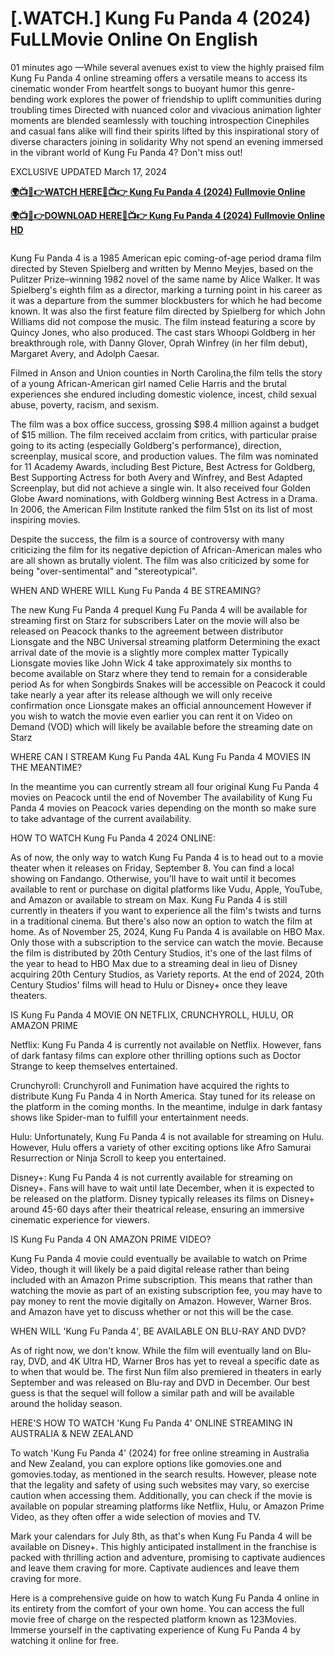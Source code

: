 <h1>[.WATCH.] Kung Fu Panda 4 (2024) FuLLMovie Online On English</h1>

01 minutes ago —While several avenues exist to view the highly praised film Kung Fu Panda 4 online streaming offers a versatile means to access its cinematic wonder From heartfelt songs to buoyant humor this genre-bending work explores the power of friendship to uplift communities during troubling times Directed with nuanced color and vivacious animation lighter moments are blended seamlessly with touching introspection Cinephiles and casual fans alike will find their spirits lifted by this inspirational story of diverse characters joining in solidarity Why not spend an evening immersed in the vibrant world of Kung Fu Panda 4? Don't miss out!

EXCLUSIVE UPDATED March 17, 2024

**[🌍📺📱👉WATCH HERE🔴📺👉 Kung Fu Panda 4 (2024) Fullmovie Online](https://t.co/QSzRbICbdh)**


**[🌍📺📱👉DOWNLOAD HERE🔴📺👉 Kung Fu Panda 4 (2024) Fullmovie Online HD](https://t.co/QSzRbICbdh)**

<a href="https://t.co/QSzRbICbdh" rel=" nofollow ugc"><img src="https://gitlab.com/gitlab-org/gitlab/uploads/3cf6d462d59a101d5ef9380fbe16b4ce/687474703a2f2f762e6661737463646e2e636f2f752f62316565303438342f31323530303233392d302d7566632d6c6976652d73747265616d696e672d6f2e676966.gif" title="" alt=""></a>

Kung Fu Panda 4 is a 1985 American epic coming-of-age period drama film directed by Steven Spielberg and written by Menno Meyjes, based on the Pulitzer Prize–winning 1982 novel of the same name by Alice Walker. It was Spielberg's eighth film as a director, marking a turning point in his career as it was a departure from the summer blockbusters for which he had become known. It was also the first feature film directed by Spielberg for which John Williams did not compose the music. The film instead featuring a score by Quincy Jones, who also produced. The cast stars Whoopi Goldberg in her breakthrough role, with Danny Glover, Oprah Winfrey (in her film debut), Margaret Avery, and Adolph Caesar.

Filmed in Anson and Union counties in North Carolina,the film tells the story of a young African-American girl named Celie Harris and the brutal experiences she endured including domestic violence, incest, child sexual abuse, poverty, racism, and sexism.

The film was a box office success, grossing $98.4 million against a budget of $15 million. The film received acclaim from critics, with particular praise going to its acting (especially Goldberg's performance), direction, screenplay, musical score, and production values. The film was nominated for 11 Academy Awards, including Best Picture, Best Actress for Goldberg, Best Supporting Actress for both Avery and Winfrey, and Best Adapted Screenplay, but did not achieve a single win. It also received four Golden Globe Award nominations, with Goldberg winning Best Actress in a Drama. In 2006, the American Film Institute ranked the film 51st on its list of most inspiring movies.

Despite the success, the film is a source of controversy with many criticizing the film for its negative depiction of African-American males who are all shown as brutally violent. The film was also criticized by some for being "over-sentimental" and "stereotypical".

WHEN AND WHERE WILL Kung Fu Panda 4 BE STREAMING?

The new Kung Fu Panda 4 prequel Kung Fu Panda 4 will be available for streaming first on Starz for subscribers Later on the movie will also be released on Peacock thanks to the agreement between distributor Lionsgate and the NBC Universal streaming platform Determining the exact arrival date of the movie is a slightly more complex matter Typically Lionsgate movies like John Wick 4 take approximately six months to become available on Starz where they tend to remain for a considerable period As for when Songbirds Snakes will be accessible on Peacock it could take nearly a year after its release although we will only receive confirmation once Lionsgate makes an official announcement However if you wish to watch the movie even earlier you can rent it on Video on Demand (VOD) which will likely be available before the streaming date on Starz

WHERE CAN I STREAM Kung Fu Panda 4AL Kung Fu Panda 4 MOVIES IN THE MEANTIME?

In the meantime you can currently stream all four original Kung Fu Panda 4 movies on Peacock until the end of November The availability of Kung Fu Panda 4 movies on Peacock varies depending on the month so make sure to take advantage of the current availability.

HOW TO WATCH Kung Fu Panda 4 2024 ONLINE:

As of now, the only way to watch Kung Fu Panda 4 is to head out to a movie theater when it releases on Friday, September 8. You can find a local showing on Fandango. Otherwise, you'll have to wait until it becomes available to rent or purchase on digital platforms like Vudu, Apple, YouTube, and Amazon or available to stream on Max. Kung Fu Panda 4 is still currently in theaters if you want to experience all the film's twists and turns in a traditional cinema. But there's also now an option to watch the film at home. As of November 25, 2024, Kung Fu Panda 4 is available on HBO Max. Only those with a subscription to the service can watch the movie. Because the film is distributed by 20th Century Studios, it's one of the last films of the year to head to HBO Max due to a streaming deal in lieu of Disney acquiring 20th Century Studios, as Variety reports. At the end of 2024, 20th Century Studios' films will head to Hulu or Disney+ once they leave theaters.

IS Kung Fu Panda 4 MOVIE ON NETFLIX, CRUNCHYROLL, HULU, OR AMAZON PRIME

Netflix: Kung Fu Panda 4 is currently not available on Netflix. However, fans of dark fantasy films can explore other thrilling options such as Doctor Strange to keep themselves entertained.

Crunchyroll: Crunchyroll and Funimation have acquired the rights to distribute Kung Fu Panda 4 in North America. Stay tuned for its release on the platform in the coming months. In the meantime, indulge in dark fantasy shows like Spider-man to fulfill your entertainment needs.

Hulu: Unfortunately, Kung Fu Panda 4 is not available for streaming on Hulu. However, Hulu offers a variety of other exciting options like Afro Samurai Resurrection or Ninja Scroll to keep you entertained.

Disney+: Kung Fu Panda 4 is not currently available for streaming on Disney+. Fans will have to wait until late December, when it is expected to be released on the platform. Disney typically releases its films on Disney+ around 45-60 days after their theatrical release, ensuring an immersive cinematic experience for viewers.

IS Kung Fu Panda 4 ON AMAZON PRIME VIDEO?

Kung Fu Panda 4 movie could eventually be available to watch on Prime Video, though it will likely be a paid digital release rather than being included with an Amazon Prime subscription. This means that rather than watching the movie as part of an existing subscription fee, you may have to pay money to rent the movie digitally on Amazon. However, Warner Bros. and Amazon have yet to discuss whether or not this will be the case.

WHEN WILL 'Kung Fu Panda 4', BE AVAILABLE ON BLU-RAY AND DVD?

As of right now, we don't know. While the film will eventually land on Blu-ray, DVD, and 4K Ultra HD, Warner Bros has yet to reveal a specific date as to when that would be. The first Nun film also premiered in theaters in early September and was released on Blu-ray and DVD in December. Our best guess is that the sequel will follow a similar path and will be available around the holiday season.

HERE'S HOW TO WATCH 'Kung Fu Panda 4' ONLINE STREAMING IN AUSTRALIA & NEW ZEALAND

To watch 'Kung Fu Panda 4' (2024) for free online streaming in Australia and New Zealand, you can explore options like gomovies.one and gomovies.today, as mentioned in the search results. However, please note that the legality and safety of using such websites may vary, so exercise caution when accessing them. Additionally, you can check if the movie is available on popular streaming platforms like Netflix, Hulu, or Amazon Prime Video, as they often offer a wide selection of movies and TV.

Mark your calendars for July 8th, as that's when Kung Fu Panda 4 will be available on Disney+. This highly anticipated installment in the franchise is packed with thrilling action and adventure, promising to captivate audiences and leave them craving for more. Captivate audiences and leave them craving for more.

Here is a comprehensive guide on how to watch Kung Fu Panda 4 online in its entirety from the comfort of your own home. You can access the full movie free of charge on the respected platform known as 123Movies. Immerse yourself in the captivating experience of Kung Fu Panda 4 by watching it online for free.
